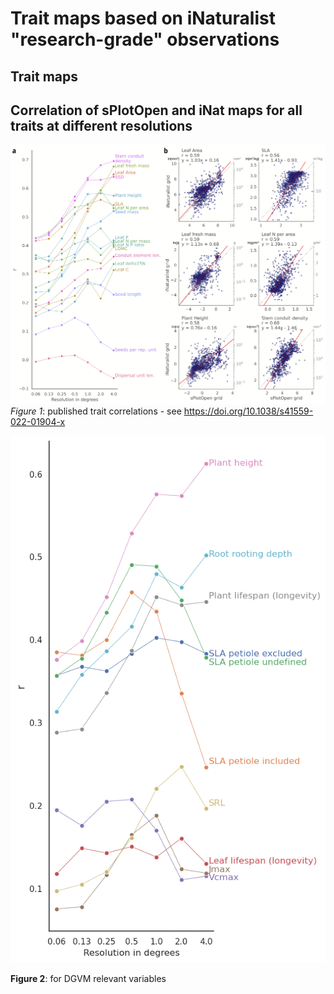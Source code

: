 # Trait maps based on iNaturalist "research-grade" observations

## Trait maps

## Correlation of sPlotOpen and iNat maps for all traits at different resolutions

![Corr Plot1](3_corr_plots.png)
*Figure 1*: published trait correlations - see https://doi.org/10.1038/s41559-022-01904-x


![Corr Plot](Correlation_sPlot0.png)

**Figure 2**: for DGVM relevant variables

